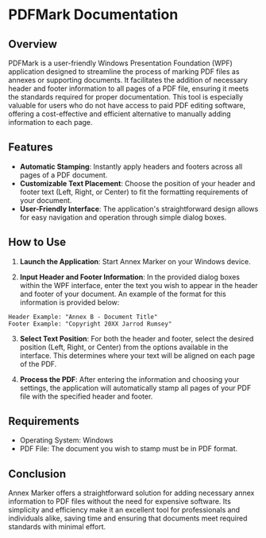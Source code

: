 # PDFMark Documentation

## Overview

PDFMark is a user-friendly Windows Presentation Foundation (WPF) application designed to streamline the process of marking PDF files as annexes or supporting documents. It facilitates the addition of necessary header and footer information to all pages of a PDF file, ensuring it meets the standards required for proper documentation. This tool is especially valuable for users who do not have access to paid PDF editing software, offering a cost-effective and efficient alternative to manually adding information to each page.

## Features

- **Automatic Stamping**: Instantly apply headers and footers across all pages of a PDF document.
- **Customizable Text Placement**: Choose the position of your header and footer text (Left, Right, or Center) to fit the formatting requirements of your document.
- **User-Friendly Interface**: The application's straightforward design allows for easy navigation and operation through simple dialog boxes.

## How to Use

1. **Launch the Application**: Start Annex Marker on your Windows device.

2. **Input Header and Footer Information**: In the provided dialog boxes within the WPF interface, enter the text you wish to appear in the header and footer of your document. An example of the format for this information is provided below:

```
Header Example: "Annex B - Document Title"
Footer Example: "Copyright 20XX Jarrod Rumsey"
```

3. **Select Text Position**: For both the header and footer, select the desired position (Left, Right, or Center) from the options available in the interface. This determines where your text will be aligned on each page of the PDF.

4. **Process the PDF**: After entering the information and choosing your settings, the application will automatically stamp all pages of your PDF file with the specified header and footer.

## Requirements

- Operating System: Windows
- PDF File: The document you wish to stamp must be in PDF format.

## Conclusion

Annex Marker offers a straightforward solution for adding necessary annex information to PDF files without the need for expensive software. Its simplicity and efficiency make it an excellent tool for professionals and individuals alike, saving time and ensuring that documents meet required standards with minimal effort.
